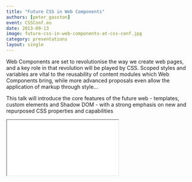 ```yaml
---
title: "Future CSS in Web Components"
authors: [peter_gasston]
event: CSSConf.eu
date: 2013-09-13
image: future-css-in-web-components-at-css-conf.jpg
category: presentations
layout: single
---
```


Web Components are set to revolutionise the way we create web pages, and a key
role in that revolution will be played by CSS. Scoped styles and variables are
vital to the reusability of content modules which Web Components bring, while
more advanced proposals even allow the application of markup through style...

<!-- Excerpt -->

This talk will introduce the core features of the future web - templates, custom
elements and Shadow DOM - with a strong emphasis on new and repurposed CSS
properties and capabilities

<div class="video-wrap">
    <iframe src="//www.youtube.com/embed/U45e-zq4bTs" itemprop="video"></iframe>
</div>

<script async class="speakerdeck-embed" data-id="d002a6d0fe8b0130332246511f7d7b12" data-ratio="1.33507170795306" src="//speakerdeck.com/assets/embed.js"></script>
